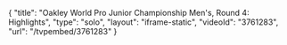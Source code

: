 {
    "title": "Oakley World Pro Junior Championship Men's, Round 4: Highlights",
    "type": "solo",
    "layout": "iframe-static",
    "videoId": "3761283",
    "url": "\/tvpembed\/3761283"
}